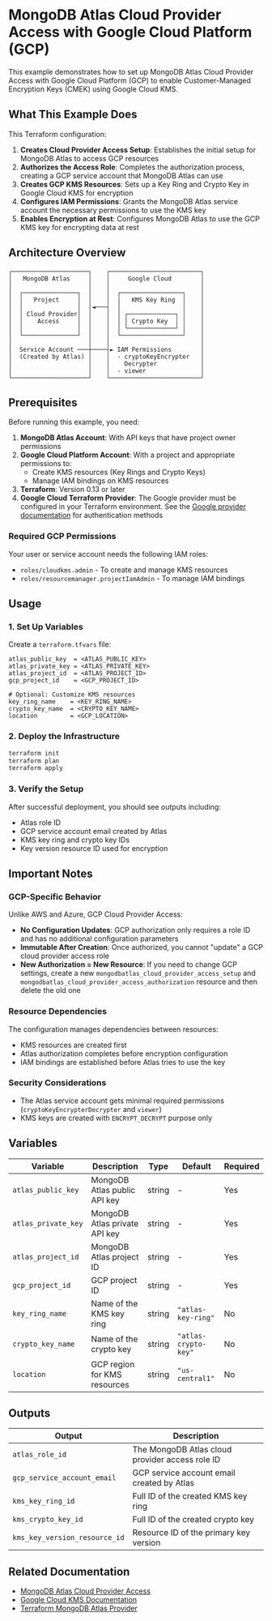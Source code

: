 # MongoDB Atlas Cloud Provider Access with Google Cloud Platform (GCP)

This example demonstrates how to set up MongoDB Atlas Cloud Provider Access with Google Cloud Platform (GCP) to enable Customer-Managed Encryption Keys (CMEK) using Google Cloud KMS.

## What This Example Does

This Terraform configuration:

1. **Creates Cloud Provider Access Setup**: Establishes the initial setup for MongoDB Atlas to access GCP resources
2. **Authorizes the Access Role**: Completes the authorization process, creating a GCP service account that MongoDB Atlas can use
3. **Creates GCP KMS Resources**: Sets up a Key Ring and Crypto Key in Google Cloud KMS for encryption
4. **Configures IAM Permissions**: Grants the MongoDB Atlas service account the necessary permissions to use the KMS key
5. **Enables Encryption at Rest**: Configures MongoDB Atlas to use the GCP KMS key for encrypting data at rest

## Architecture Overview

```
┌─────────────────────┐    ┌─────────────────────────┐
│   MongoDB Atlas     │    │     Google Cloud        │
│                     │    │                         │
│  ┌───────────────┐  │    │  ┌─────────────────┐    │
│  │   Project     │  │    │  │   KMS Key Ring  │    │
│  │               │  │◄───┤  │                 │    │
│  │ Cloud Provider│  │    │  │ ┌─────────────┐ │    │
│  │    Access     │  │    │  │ │ Crypto Key  │ │    │
│  │               │  │    │  │ └─────────────┘ │    │
│  └───────────────┘  │    │  └─────────────────┘    │
│                     │    │                         │
│  Service Account ───┼────┤► IAM Permissions        │
│  (Created by Atlas) │    │  - cryptoKeyEncrypter   │
│                     │    │    Decrypter            │
│                     │    │  - viewer               │
└─────────────────────┘    └─────────────────────────┘
```

## Prerequisites

Before running this example, you need:

1. **MongoDB Atlas Account**: With API keys that have project owner permissions
2. **Google Cloud Platform Account**: With a project and appropriate permissions to:
   - Create KMS resources (Key Rings and Crypto Keys)
   - Manage IAM bindings on KMS resources
3. **Terraform**: Version 0.13 or later
4. **Google Cloud Terraform Provider**: The Google provider must be configured in your Terraform environment. See the [Google provider documentation](https://registry.terraform.io/providers/hashicorp/google/latest/docs) for authentication methods 

### Required GCP Permissions

Your user or service account needs the following IAM roles:
- `roles/cloudkms.admin` - To create and manage KMS resources
- `roles/resourcemanager.projectIamAdmin` - To manage IAM bindings

## Usage

### 1. Set Up Variables

Create a `terraform.tfvars` file:

```hcl
atlas_public_key  = <ATLAS_PUBLIC_KEY>
atlas_private_key = <ATLAS_PRIVATE_KEY>
atlas_project_id  = <ATLAS_PROJECT_ID>
gcp_project_id    = <GCP_PROJECT_ID>

# Optional: Customize KMS resources
key_ring_name    = <KEY_RING_NAME>
crypto_key_name  = <CRYPTO_KEY_NAME>
location         = <GCP_LOCATION>
```

### 2. Deploy the Infrastructure

```bash
terraform init
terraform plan
terraform apply
```

### 3. Verify the Setup

After successful deployment, you should see outputs including:
- Atlas role ID
- GCP service account email created by Atlas
- KMS key ring and crypto key IDs
- Key version resource ID used for encryption

## Important Notes

### GCP-Specific Behavior

Unlike AWS and Azure, GCP Cloud Provider Access:
- **No Configuration Updates**: GCP authorization only requires a role ID and has no additional configuration parameters
- **Immutable After Creation**: Once authorized, you cannot "update" a GCP cloud provider access role
- **New Authorization = New Resource**: If you need to change GCP settings, create a new `mongodbatlas_cloud_provider_access_setup` and `mongodbatlas_cloud_provider_access_authorization` resource and then delete the old one

### Resource Dependencies

The configuration manages dependencies between resources:
- KMS resources are created first
- Atlas authorization completes before encryption configuration
- IAM bindings are established before Atlas tries to use the key

### Security Considerations

- The Atlas service account gets minimal required permissions (`cryptoKeyEncrypterDecrypter` and `viewer`)
- KMS keys are created with `ENCRYPT_DECRYPT` purpose only

## Variables

| Variable | Description | Type | Default | Required |
|----------|-------------|------|---------|----------|
| `atlas_public_key` | MongoDB Atlas public API key | string | - | Yes |
| `atlas_private_key` | MongoDB Atlas private API key | string | - | Yes |
| `atlas_project_id` | MongoDB Atlas project ID | string | - | Yes |
| `gcp_project_id` | GCP project ID | string | - | Yes |
| `key_ring_name` | Name of the KMS key ring | string | `"atlas-key-ring"` | No |
| `crypto_key_name` | Name of the crypto key | string | `"atlas-crypto-key"` | No |
| `location` | GCP region for KMS resources | string | `"us-central1"` | No |

## Outputs

| Output | Description |
|--------|-------------|
| `atlas_role_id` | The MongoDB Atlas cloud provider access role ID |
| `gcp_service_account_email` | GCP service account email created by Atlas |
| `kms_key_ring_id` | Full ID of the created KMS key ring |
| `kms_crypto_key_id` | Full ID of the created crypto key |
| `kms_key_version_resource_id` | Resource ID of the primary key version |

## Related Documentation

- [MongoDB Atlas Cloud Provider Access](https://www.mongodb.com/docs/atlas/security/customer-key-management/)
- [Google Cloud KMS Documentation](https://cloud.google.com/kms/docs)
- [Terraform MongoDB Atlas Provider](https://registry.terraform.io/providers/mongodb/mongodbatlas/latest/docs)
